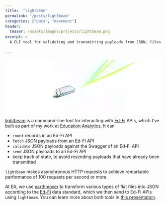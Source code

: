 ```yaml
---
title:  "lightbeam"
permalink: "/posts/lightbeam"
categories: ["data", "movement"]
header:
  teaser: /assets/images/projects/lightbeam.png
excerpt: >
  A CLI tool for validating and transmitting payloads from JSONL files into an Ed-Fi API.

---
```


![lightbeam](../assets/images/projects/lightbeam.png)

[lightbeam](https://github.com/edanalytics/lightbeam) is a command-line tool for interacting with [Ed-Fi](https://www.ed-fi.org/) APIs, which I've built as part of my work at [Education Analytics](https://www.edanalytics.org/). It can
 * `count` records in an Ed-Fi API
 * `fetch` JSON payloads from an Ed-Fi API
 * `validate` JSON payloads against the Swagger of an Ed-Fi API
 * `send` JSON payloads to an Ed-Fi API
 * keep track of state, to avoid resending payloads that have already been transmitted

`lightbeam` makes asynchronous HTTP requests to achieve remarkable performance of 100 requests per second or more.

At EA, we use [earthmover](https://github.com/edanalytics/earthmover) to transform various types of flat files into JSON according to the [Ed-Fi](https://www.ed-fi.org/) data standard, which we then send to Ed-Fi APIs using `lightbeam`. You can learn more about both tools in [this presentation](https://tomreitz.github.io/edfi-earthmover-lightbeam-slides/).
